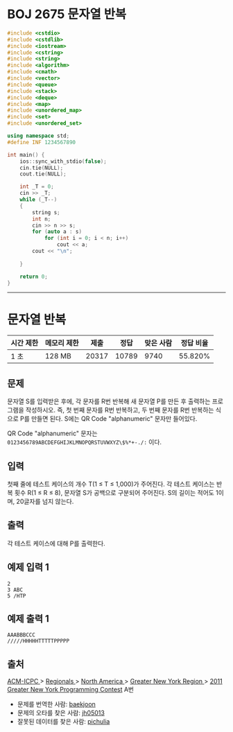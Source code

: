 # BOJ 2675 문자열 반복

```c++
#include <cstdio>
#include <cstdlib>
#include <iostream>
#include <cstring>
#include <string>
#include <algorithm>
#include <cmath>
#include <vector>
#include <queue>
#include <stack>
#include <deque>
#include <map>
#include <unordered_map>
#include <set>
#include <unordered_set>

using namespace std;
#define INF 1234567890

int main() {
	ios::sync_with_stdio(false);
	cin.tie(NULL);
	cout.tie(NULL);

	int _T = 0;
	cin >> _T;
	while (_T--)
	{
		string s;
		int n;
		cin >> n >> s;
		for (auto a : s) 
			for (int i = 0; i < n; i++)
				cout << a;
		cout << "\n";
		
	}

	return 0;
}


```



---

# 문자열 반복

| 시간 제한 | 메모리 제한 | 제출  | 정답  | 맞은 사람 | 정답 비율 |
| --------- | ----------- | ----- | ----- | --------- | --------- |
| 1 초      | 128 MB      | 20317 | 10789 | 9740      | 55.820%   |

## 문제

문자열 S를 입력받은 후에, 각 문자를 R번 반복해 새 문자열 P를 만든 후 출력하는 프로그램을 작성하시오. 즉, 첫 번째 문자를 R번 반복하고, 두 번째 문자를 R번 반복하는 식으로 P를 만들면 된다. S에는 QR Code "alphanumeric" 문자만 들어있다.

QR Code "alphanumeric" 문자는 `0123456789ABCDEFGHIJKLMNOPQRSTUVWXYZ\$%*+-./:` 이다.

## 입력

첫째 줄에 테스트 케이스의 개수 T(1 ≤ T ≤ 1,000)가 주어진다. 각 테스트 케이스는 반복 횟수 R(1 ≤ R ≤ 8), 문자열 S가 공백으로 구분되어 주어진다. S의 길이는 적어도 1이며, 20글자를 넘지 않는다. 

## 출력

각 테스트 케이스에 대해 P를 출력한다.

## 예제 입력 1

```
2
3 ABC
5 /HTP
```

## 예제 출력 1

```
AAABBBCCC
/////HHHHHTTTTTPPPPP
```



## 출처

[ACM-ICPC ](https://www.acmicpc.net/category/1)> [Regionals ](https://www.acmicpc.net/category/7)> [North America ](https://www.acmicpc.net/category/8)> [Greater New York Region ](https://www.acmicpc.net/category/9)> [2011 Greater New York Programming Contest](https://www.acmicpc.net/category/detail/5) A번

- 문제를 번역한 사람: [baekjoon](https://www.acmicpc.net/user/baekjoon)
- 문제의 오타를 찾은 사람: [jh05013](https://www.acmicpc.net/user/jh05013)
- 잘못된 데이터를 찾은 사람: [pichulia](https://www.acmicpc.net/user/pichulia)